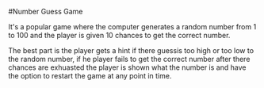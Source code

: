 #Number Guess Game

It's a popular game where the computer generates a random number from 1 to 100 and the player is given 10 chances to get the correct number.

The best part is the player gets a hint if there guessis too high or too low to the random number, if he player fails to get the correct number
after there chances are exhuasted the player is shown what the number is and have the option to restart the game at any point in time.
